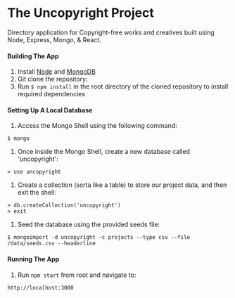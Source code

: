 # The Uncopyright Project
Directory application for Copyright-free works and creatives built using Node, Express, Mongo, & React.

#### Building The App

1. Install [Node](https://nodejs.org/en/download/) and [MongoDB](https://docs.mongodb.com/manual/tutorial/install-mongodb-on-os-x/)
1. Git clone the repository:
1. Run `$ npm install` in the root directory of the cloned repository to install required dependencies


#### Setting Up A Local Database
1. Access the Mongo Shell using the following command:

  ```
  $ mongo
  ```

1. Once inside the Mongo Shell, create a new database called 'uncopyright':

  ```
  > use uncopyright
  ```

1. Create a collection (sorta like a table) to store our project data, and then exit the shell:

  ```
  > db.createCollection('uncopyright')
  > exit
  ```

1. Seed the database using the provided seeds file:
  ```
  $ mongoimport -d uncopyright -c projects --type csv --file /data/seeds.csv --headerline
  ```

#### Running The App
1. Run `npm start` from root and navigate to:
  ```
  http://localhost:3000
  ```

